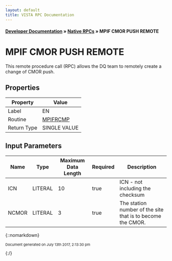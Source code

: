 ```yaml
---
layout: default
title: VISTA RPC Documentation
---
```


#### [Developer Documentation](../index) &#187; [Native RPCs](TableOfContents) &#187; MPIF CMOR PUSH REMOTE<br/>
# MPIF CMOR PUSH REMOTE

This remote procedure call (RPC) allows the DQ team to remotely create a change of CMOR push.

## Properties

Property | Value
--- | ---
Label | EN
Routine | [MPIFRCMP](http://code.osehra.org/dox/Routine_MPIFRCMP_source.html)
Return Type | SINGLE VALUE


## Input Parameters

Name | Type | Maximum Data Length | Required | Description
--- | --- | --- | --- | ---
ICN | LITERAL | 10 | true | ICN - not including the checksum
NCMOR | LITERAL | 3 | true | The station number of the site that is to become the CMOR.



{::nomarkdown} <br/><p style="font-size: 11px">Document generated on July 13th 2017, 2:13:30 pm</p>{:/}